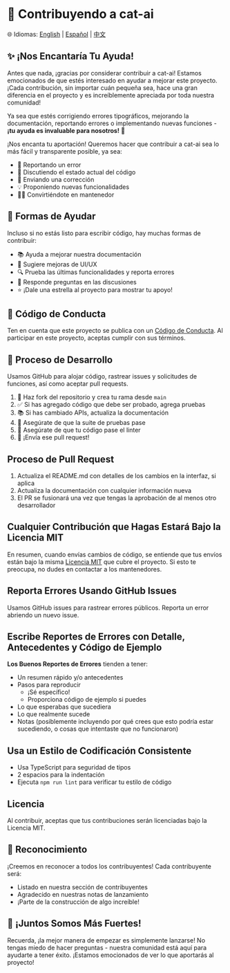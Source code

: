 # 🤝 Contribuyendo a cat-ai

🌐 Idiomas: [English](../Contributing.md) | [Español](./Contributing.md) | [中文](../zh/Contributing.md)

## ✨ ¡Nos Encantaría Tu Ayuda!

Antes que nada, ¡gracias por considerar contribuir a cat-ai! Estamos emocionados de que estés interesado en ayudar a mejorar este proyecto. ¡Cada contribución, sin importar cuán pequeña sea, hace una gran diferencia en el proyecto y es increíblemente apreciada por toda nuestra comunidad!

Ya sea que estés corrigiendo errores tipográficos, mejorando la documentación, reportando errores o implementando nuevas funciones - **¡tu ayuda es invaluable para nosotros!** 💝

¡Nos encanta tu aportación! Queremos hacer que contribuir a cat-ai sea lo más fácil y transparente posible, ya sea:

- 🐛 Reportando un error
- 💭 Discutiendo el estado actual del código
- 🔧 Enviando una corrección
- 💡 Proponiendo nuevas funcionalidades
- 👨‍💼 Convirtiéndote en mantenedor

## 📜 Formas de Ayudar

Incluso si no estás listo para escribir código, hay muchas formas de contribuir:
- 📚 Ayuda a mejorar nuestra documentación
- 🎨 Sugiere mejoras de UI/UX
- 🔍 Prueba las últimas funcionalidades y reporta errores
- 💬 Responde preguntas en las discusiones
- ⭐ ¡Dale una estrella al proyecto para mostrar tu apoyo!

## 📜 Código de Conducta

Ten en cuenta que este proyecto se publica con un [Código de Conducta](../../CODE_OF_CONDUCT.md). Al participar en este proyecto, aceptas cumplir con sus términos.

## 🔄 Proceso de Desarrollo

Usamos GitHub para alojar código, rastrear issues y solicitudes de funciones, así como aceptar pull requests.

1. 🍴 Haz fork del repositorio y crea tu rama desde `main`
2. ✅ Si has agregado código que debe ser probado, agrega pruebas
3. 📚 Si has cambiado APIs, actualiza la documentación
4. 🧪 Asegúrate de que la suite de pruebas pase
5. 🎨 Asegúrate de que tu código pase el linter
6. 🚀 ¡Envía ese pull request!

## Proceso de Pull Request

1. Actualiza el README.md con detalles de los cambios en la interfaz, si aplica
2. Actualiza la documentación con cualquier información nueva
3. El PR se fusionará una vez que tengas la aprobación de al menos otro desarrollador

## Cualquier Contribución que Hagas Estará Bajo la Licencia MIT

En resumen, cuando envías cambios de código, se entiende que tus envíos están bajo la misma [Licencia MIT](../../LICENSE) que cubre el proyecto. Si esto te preocupa, no dudes en contactar a los mantenedores.

## Reporta Errores Usando GitHub Issues

Usamos GitHub issues para rastrear errores públicos. Reporta un error abriendo un nuevo issue.

## Escribe Reportes de Errores con Detalle, Antecedentes y Código de Ejemplo

**Los Buenos Reportes de Errores** tienden a tener:

- Un resumen rápido y/o antecedentes
- Pasos para reproducir
  - ¡Sé específico!
  - Proporciona código de ejemplo si puedes
- Lo que esperabas que sucediera
- Lo que realmente sucede
- Notas (posiblemente incluyendo por qué crees que esto podría estar sucediendo, o cosas que intentaste que no funcionaron)

## Usa un Estilo de Codificación Consistente

- Usa TypeScript para seguridad de tipos
- 2 espacios para la indentación
- Ejecuta `npm run lint` para verificar tu estilo de código

## Licencia

Al contribuir, aceptas que tus contribuciones serán licenciadas bajo la Licencia MIT.

## 🎉 Reconocimiento

¡Creemos en reconocer a todos los contribuyentes! Cada contribuyente será:
- Listado en nuestra sección de contribuyentes
- Agradecido en nuestras notas de lanzamiento
- ¡Parte de la construcción de algo increíble!

## 💪 ¡Juntos Somos Más Fuertes!

Recuerda, ¡la mejor manera de empezar es simplemente lanzarse! No tengas miedo de hacer preguntas - nuestra comunidad está aquí para ayudarte a tener éxito. ¡Estamos emocionados de ver lo que aportarás al proyecto! 
